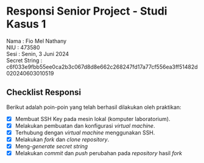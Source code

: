 # Responsi Senior Project - Studi Kasus 1

Nama : Fio Mel Nathany  
NIU : 473580  
Sesi : Senin, 3 Juni 2024  
Secret String : c6f033e9fbb55ee0ca2b3c067d8d8e662c268247fd17a77cf556ea3ff51482d020240603010519

## Checklist Responsi

Berikut adalah poin-poin yang telah berhasil dilakukan oleh praktikan:

- [X] Membuat SSH Key pada mesin lokal (komputer laboratorium).
- [X] Melakukan pembuatan dan konfigurasi _virtual machine_.
- [X] Terhubung dengan _virtual machine_ menggunakan SSH.
- [X] Melakukan _fork_ dan _clone_ _repository_.
- [X] Meng-_generate_ _secret string_
- [X] Melakukan _commit_ dan _push_ perubahan pada _repository_ hasil _fork_
